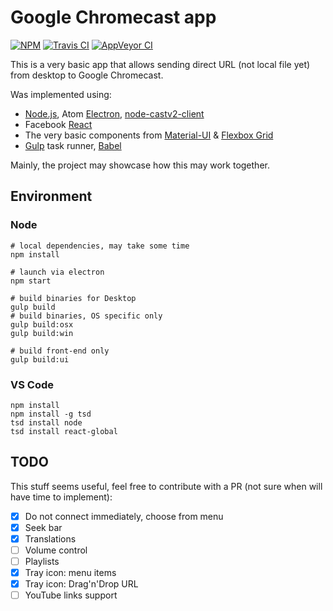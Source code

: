 # Google Chromecast app

[![NPM](https://img.shields.io/npm/v/pack-dir.svg "NPM package version")](https://www.npmjs.com/package/pack-dir)
[![Travis CI](https://travis-ci.org/annexare/Chromecast.svg "Travis CI")](https://travis-ci.org/annexare/Chromecast)
[![AppVeyor CI](https://ci.appveyor.com/api/projects/status/vanxx5rell1yckj8?svg=true "AppVeyor CI")](https://ci.appveyor.com/project/z-ax/Chromecast)

This is a very basic app that allows sending direct URL (not local file yet) from desktop to Google Chromecast.

Was implemented using:

- [Node.js](https://nodejs.org/en/), Atom [Electron](http://electron.atom.io/), [node-castv2-client](https://github.com/thibauts/node-castv2-client)
- Facebook [React](http://facebook.github.io/react/)
- The very basic components from [Material-UI](http://www.material-ui.com/#/) &amp; [Flexbox Grid](http://flexboxgrid.com/)
- [Gulp](http://gulpjs.com/) task runner, [Babel](https://babeljs.io/)

Mainly, the project may showcase how this may work together.

## Environment

### Node

```
# local dependencies, may take some time
npm install

# launch via electron
npm start

# build binaries for Desktop
gulp build
# build binaries, OS specific only
gulp build:osx
gulp build:win

# build front-end only
gulp build:ui
```

### VS Code

```
npm install
npm install -g tsd
tsd install node
tsd install react-global
```

## TODO

This stuff seems useful, feel free to contribute with a PR (not sure when will have time to implement):

- [x] Do not connect immediately, choose from menu
- [x] Seek bar
- [x] Translations
- [ ] Volume control
- [ ] Playlists
- [x] Tray icon: menu items
- [x] Tray icon: Drag'n'Drop URL
- [ ] YouTube links support
